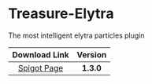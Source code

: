 # Treasure-Elytra
The most intelligent elytra particles plugin

|                      Download Link                       |  Version  |
|:--------------------------------------------------------:|:---------:|
| [Spigot Page](https://www.spigotmc.org/resources/99860/) | **1.3.0** |
